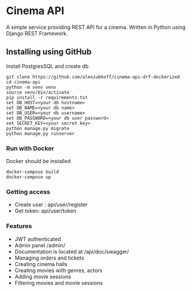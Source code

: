 # Cinema API

A simple service providing REST API for a cinema. Written in Python using Django REST Framework.

## Installing using GitHub

Install PostgresSQL and create db

```
git clone https://github.com/alexzubkoff/cinema-api-drf-dockerized
cd cinema-api
python -m venv venv
source venv/bin/activate
pip install -r requirements.txt
set DB_HOST=<your db hostname>
set DB_NAME=<your db name>
set DB_USER=<your db username>
set DB_PASSWORD=<your db user password>
set SECRET_KEY=<your secret key>
python manage.py migrate
python manage.py runserver
```

### Run with Docker

Docker should be installed
```
docker-compose build
docker-compose up
```
### Getting access

- Create user : api/user/register
- Get token: api/user/token

### Features

- JWT authenticated
- Admin panel /admin/
- Documentation is located at /api/doc/swagger/
- Managing orders and tickets
- Creating cinema halls
- Creating movies with genres, actors
- Adding movie sessions
- Filtering movies and movie sessions
